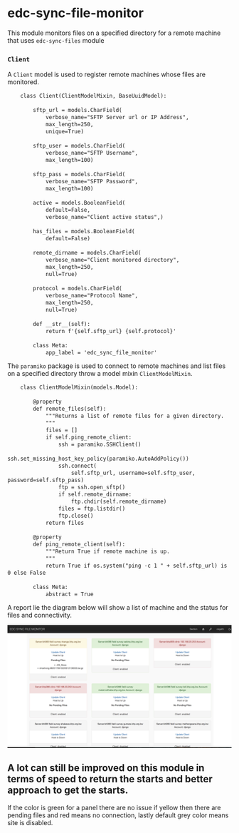 # edc-sync-file-monitor

This module monitors files on a specified directory for a remote machine that  uses `edc-sync-files` module


### `Client`

A `Client` model is used to register remote machines whose files are monitored.

		class Client(ClientModelMixin, BaseUuidModel):

		    sftp_url = models.CharField(
		        verbose_name="SFTP Server url or IP Address",
		        max_length=250,
		        unique=True)
		
		    sftp_user = models.CharField(
		        verbose_name="SFTP Username",
		        max_length=100)
		
		    sftp_pass = models.CharField(
		        verbose_name="SFTP Password",
		        max_length=100)
		
		    active = models.BooleanField(
		        default=False,
		        verbose_name="Client active status",)
		
		    has_files = models.BooleanField(
		        default=False)
		
		    remote_dirname = models.CharField(
		        verbose_name="Client monitored directory",
		        max_length=250,
		        null=True)
		
		    protocol = models.CharField(
		        verbose_name="Protocol Name",
		        max_length=250,
		        null=True)
		
		    def __str__(self):
		        return f'{self.sftp_url} {self.protocol}'
		
		    class Meta:
		        app_label = 'edc_sync_file_monitor'
		        
The `paramiko` package is used to connect to remote machines and list files on a specified directory throw a model mixin `ClientModelMixin`.


		class ClientModelMixin(models.Model):

		    @property
		    def remote_files(self):
		        """Returns a list of remote files for a given directory.
		        """
		        files = []
		        if self.ping_remote_client:
		            ssh = paramiko.SSHClient()
		            ssh.set_missing_host_key_policy(paramiko.AutoAddPolicy())
		            ssh.connect(
		                self.sftp_url, username=self.sftp_user, password=self.sftp_pass)
		            ftp = ssh.open_sftp()
		            if self.remote_dirname:
		                ftp.chdir(self.remote_dirname)
		            files = ftp.listdir()
		            ftp.close()
		        return files
		
		    @property
		    def ping_remote_client(self):
		        """Return True if remote machine is up.
		        """
		        return True if os.system("ping -c 1 " + self.sftp_url) is 0 else False
		
		    class Meta:
		        abstract = True

A report lie the diagram below will show a list of machine and the status for files and connectivity.

![Alt text](report.png?raw=true "Optional Title")


## A lot can still be improved on this module in terms of speed to return the starts and better approach to get the starts.

If the color is green for a panel there are no issue if yellow then there are pending files and red means no connection, lastly default grey color means site is disabled.

